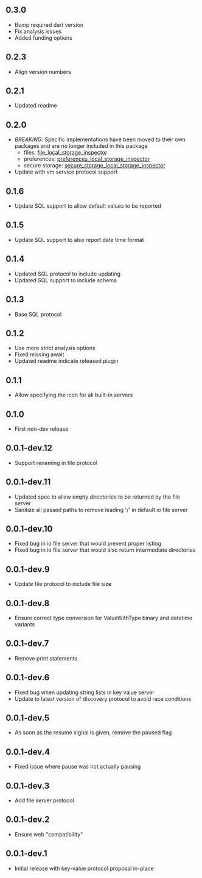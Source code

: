 ## 0.3.0

* Bump required dart version
* Fix analysis issues
* Added funding options

## 0.2.3

* Align version numbers

## 0.2.1

* Updated readme

## 0.2.0

* *BREAKING*: Specific implementations have been moved to their own packages and are no longer included in this package
  * files: [file_local_storage_inspector](https://pub.dev/packages/file_local_storage_inspector)
  * preferences: [preferences_local_storage_inspector](https://pub.dev/packages/preferences_local_storage_inspector)
  * secure storage: [secure_storage_local_storage_inspector](https://pub.dev/packages/secure_storage_local_storage_inspector)
* Update with vm service protocol support

## 0.1.6

* Update SQL support to allow default values to be reported

## 0.1.5

* Update SQL support to also report date time format

## 0.1.4

* Updated SQL protocol to include updating
* Updated SQL support to include schema

## 0.1.3

* Base SQL protocol

## 0.1.2

* Use more strict analysis options
* Fixed missing await
* Updated readme indicate released plugin

## 0.1.1

* Allow specifying the icon for all built-in servers

## 0.1.0

* First non-dev release

## 0.0.1-dev.12

* Support renaming in file protocol

## 0.0.1-dev.11

* Updated spec to allow empty directories to be returned by the file server
* Sanitize all passed paths to remove leading '/' in default io file server

## 0.0.1-dev.10

* Fixed bug in io file server that would prevent proper listing
* Fixed bug in io file server that would also return intermediate directories

## 0.0.1-dev.9

* Update file protocol to include file size

## 0.0.1-dev.8

* Ensure correct type conversion for ValueWithType binary and datetime variants

## 0.0.1-dev.7

* Remove print statements

## 0.0.1-dev.6

* Fixed bug when updating string lists in key value server
* Update to latest version of discovery protocol to avoid race conditions

## 0.0.1-dev.5

* As soon as the resume signal is given, remove the paused flag

## 0.0.1-dev.4

* Fixed issue where pause was not actually pausing

## 0.0.1-dev.3

* Add file server protocol

## 0.0.1-dev.2

* Ensure web "compatibility"

## 0.0.1-dev.1

* Initial release with key-value protocol proposal in-place